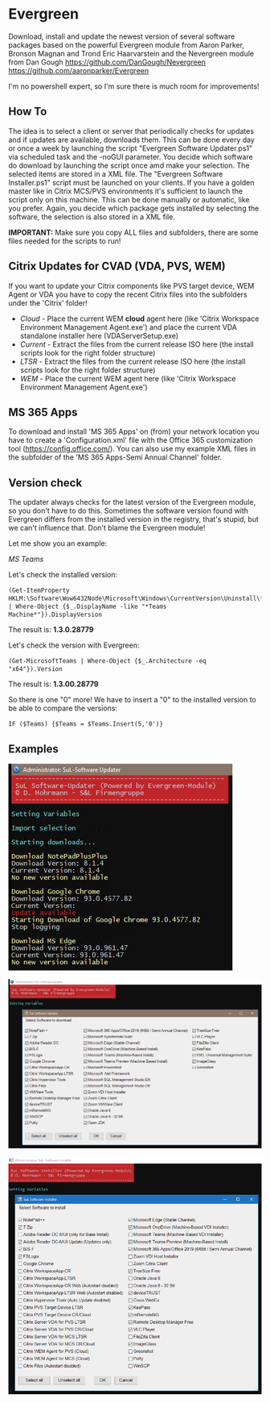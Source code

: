 # Evergreen
Download, install and update the newest version of several software packages based on the powerful Evergreen module from Aaron Parker, Bronson Magnan and Trond Eric Haarvarstein and the Nevergreen module from Dan Gough https://github.com/DanGough/Nevergreen
https://github.com/aaronparker/Evergreen

I'm no powershell expert, so I'm sure there is much room for improvements! 

## How To
The idea is to select a client or server that periodically checks for updates and if updates are available, downloads them. This can be done every day or once a week by launching the script "Evergreen Software Updater.ps1" via scheduled task and the -noGUI parameter. You decide which software do download by launching the script once amd make your selection. The selected items are stored in a XML file. 
The "Evergreen Software Installer.ps1" script must be launched on your clients. If you have a golden master like in Citrix MCS/PVS environments it's sufficient to launch the script only on this machine. This can be done manually or automatic, like you prefer. 
Again, you decide which package gets installed by selecting the software, the selection is also stored in a XML file. 

**IMPORTANT:** Make sure you copy ALL files and subfolders, there are some files needed for the scripts to run!


## Citrix Updates for CVAD (VDA, PVS, WEM)
If you want to update your Citrix components like PVS target device, WEM Agent or VDA you have to copy the recent Citrix files into the subfolders under the 'Citrix' folder!

- *Cloud* - Place the current WEM **cloud** agent here (like 'Citrix Workspace Environment Management Agent.exe') and place the current VDA standalone installer here (VDAServerSetup.exe)
- *Current* - Extract the files from the current release ISO here (the install scripts look for the right folder structure)
- *LTSR* - Extract the files from the current release ISO here (the install scripts look for the right folder structure)
- *WEM* - Place the current WEM agent here (like 'Citrix Workspace Environment Management Agent.exe')

## MS 365 Apps
To download and install 'MS 365 Apps' on (from) your network location you have to create a 'Configuration.xml' file with the Office 365 customization tool (https://config.office.com/). You can also use my example XML files in the subfolder of the 'MS 365 Apps-Semi Annual Channel' folder.

## Version check
The updater always checks for the latest version of the Evergreen module, so you don't have to do this. Sometimes the software version found with Evergreen differs from the installed version in the registry, that's stupid, but we can't influence that. Don't blame the Evergreen module!

Let me show you an example:

*MS Teams*

Let's check the installed version:
```
(Get-ItemProperty HKLM:\Software\Wow6432Node\Microsoft\Windows\CurrentVersion\Uninstall\* | Where-Object {$_.DisplayName -like "*Teams Machine*"}).DisplayVersion
```
The result is: **1.3.0.28779**

Let's check the version with Evergreen:
```
(Get-MicrosoftTeams | Where-Object {$_.Architecture -eq "x64"}).Version
```
The result is: **1.3.00.28779**

So there is one "0" more! We have to insert a "0" to the installed version to be able to compare the versions: 
```
IF ($Teams) {$Teams = $Teams.Insert(5,'0')}
```

## Examples
![Installer](https://github.com/Mohrpheus78/Evergreen/blob/main/Images/Download.png)

![MAC client](https://github.com/Mohrpheus78/Evergreen/blob/main/Images/Updater.png)

![MAC client](https://github.com/Mohrpheus78/Evergreen/blob/main/Images/Installer.png)